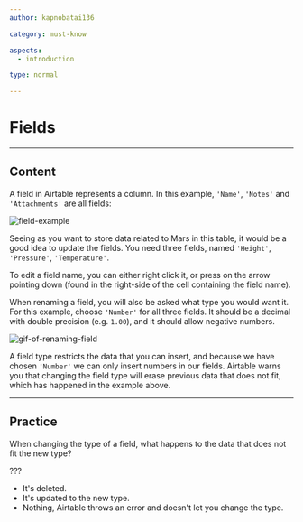 ```yaml
---
author: kapnobatai136

category: must-know

aspects:
  - introduction

type: normal

---
```


# Fields

---
## Content

A field in Airtable represents a column. In this example, `'Name'`, `'Notes'` and `'Attachments'` are all fields:

![field-example](https://img.enkipro.com/49cfd9299b1c5e5466c583a4dda009d3.png)

Seeing as you want to store data related to Mars in this table, it would be a good idea to update the fields. You need three fields, named `'Height'`, `'Pressure'`, `'Temperature'`.

To edit a field name, you can either right click it, or press on the arrow pointing down (found in the right-side of the cell containing the field name).

When renaming a field, you will also be asked what type you would want it. For this example, choose `'Number'` for all three fields. It should be a decimal with double precision (e.g. `1.00`), and it should allow negative numbers.

![gif-of-renaming-field](https://img.enkipro.com/3e8a80ad45952507c5176f2fed5acf98.gif)

A field type restricts the data that you can insert, and because we have chosen `'Number'` we can only insert numbers in our fields. Airtable warns you that changing the field type will erase previous data that does not fit, which has happened in the example above.

---
## Practice

When changing the type of a field, what happens to the data that does not fit the new type?

???

* It's deleted.
* It's updated to the new type.
* Nothing, Airtable throws an error and doesn't let you change the type.